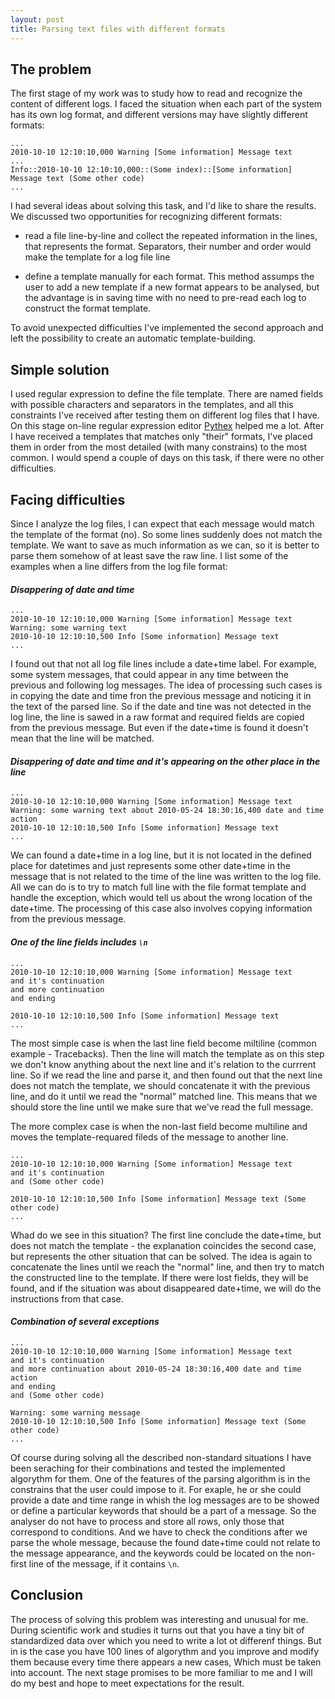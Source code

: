 ```yaml
---
layout: post
title: Parsing text files with different formats
---
```

## The problem
The first stage of my work was to study how to read and recognize the content of different logs. I faced the situation when each part of the system has its own log format, and different versions may have slightly different formats:

	...
	2010-10-10 12:10:10,000 Warning [Some information] Message text 
	...
	Info::2010-10-10 12:10:10,000::(Some index)::[Some information] Message text (Some other code)
	...

I had several ideas about solving this task, and I'd like to share the results. We discussed two opportunities for recognizing different formats:


- read a file line-by-line and collect the repeated information in the lines, that represents the format. Separators, their
number and order would make the template for a log file line

- define a template manually for each format. This method assumps the user to add a new template if a new format appears to be analysed, but the advantage is in saving time with no need to pre-read each log to construct the format template.

To avoid unexpected difficulties I've implemented the second approach and left the possibility to create an automatic template-building. 

## Simple solution
I used regular expression to define the file template. There are named fields with possible characters and separators in the templates, and all this constraints I've received after testing them on different log files that I have. On this stage on-line regular expression editor [Pythex](http://pythex.org) helped me a lot. After I have received a templates that matches only "their" formats, I've placed them in order from the most detailed (with many constrains) to the most common. I would spend a couple of days on this task, if there were no other difficulties.

## Facing difficulties
Since I analyze the log files, I can expect that each message would match the template of the format (no). So some lines suddenly does not match the template. We want to save as much information as we can, so it is better to parse them somehow of at least save the raw line. I list some of the examples when a line differs from the log file format:

#### *Disappering of date and time*
	...
	2010-10-10 12:10:10,000 Warning [Some information] Message text 
	Warning: some warning text
	2010-10-10 12:10:10,500 Info [Some information] Message text 
	...
I found out that not all log file lines include a date+time label. For example, some system messages, that could appear in any time between the previous and following log messages. The idea of processing such cases is in copying the date and time fron the previous message and noticing it in the text of the parsed line. So if the date and tine was not detected in the log line, the line is sawed in a raw format and required fields are copied from the previous message. But even if the date+time is found it doesn't mean that the line will be matched.

#### *Disappering of date and time and it's appearing on the other place in the line*
	...
	2010-10-10 12:10:10,000 Warning [Some information] Message text 
	Warning: some warning text about 2010-05-24 18:30:16,400 date and time action
	2010-10-10 12:10:10,500 Info [Some information] Message text 
	...
We can found a date+time in a log line, but it is not located in the defined place for datetimes and just represents some other date+time in the message that is not related to the time of the line was written to the log file. All we can do is to try to match full line with the file format template and handle the exception, which would tell us about the wrong location of the date+time. The processing of this case also involves copying information from the previous message.

#### *One of the line fields includes `\n`*
	...
	2010-10-10 12:10:10,000 Warning [Some information] Message text 
	and it's continuation
	and more continuation
	and ending

	2010-10-10 12:10:10,500 Info [Some information] Message text 
	...
The most simple case is when the last line field become miltiline (common example - Tracebacks). Then the line will match the template as on this step we don't know anything about the next line and it's relation to the currrent line. So if we read the line and parse it, and then found out that the next line does not match the template, we should concatenate it with the previous line, and do it until we read the "normal" matched line. This means that we should store the line until we make sure that we've read the full message. 

The more complex case is when the non-last field become multiline and moves the template-requared fileds of the message to another line.

	...
	2010-10-10 12:10:10,000 Warning [Some information] Message text 
	and it's continuation
	and (Some other code)

	2010-10-10 12:10:10,500 Info [Some information] Message text (Some other code)
	...
Whad do we see in this situation? The first line conclude the date+time, but does not match the template - the explanation coincides the second case, but represents the other situation that can be solved. The idea is again to concatenate the lines until we reach the "normal" line, and then try to match the constructed line to the template. If there were lost fields, they will be found, and if the situation was about disappeared date+time, we will do the instructions from that case.

#### *Combination of several exceptions*
	...
	2010-10-10 12:10:10,000 Warning [Some information] Message text 
	and it's continuation
	and more continuation about 2010-05-24 18:30:16,400 date and time action
	and ending
	and (Some other code)

	Warning: some warning message
	2010-10-10 12:10:10,500 Info [Some information] Message text (Some other code)
	...
Of course during solving all the described non-standard situations I have been seraching for their combinations and tested the implemented algorythm for them. One of the features of the parsing algorithm is in the constrains that the user could impose to it. For exaple, he or she could provide a date and time range in whish the log messages are to be showed or define a particular keywords that should be a part of a message. So the analyser do not have to process and store all rows, only those that correspond to conditions. And we have to check the conditions after we parse the whole message, because the found date+time could not relate to the message appearance, and the keywords could be located on the non-first line of the message, if it contains `\n`.

## Conclusion
The process of solving this problem was interesting and unusual for me. During scientific work and studies it turns out that you have a tiny bit of standardized data over which you need to write a lot ot differenf things. But in is the case you have 100 lines of algorythm and you improve and modify them because every time there appears a new cases, Which must be taken into account. The next stage promises to be more familiar to me and I will do my best and hope to meet expectations for the result.